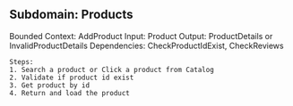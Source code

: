 ## Subdomain: Products

Bounded Context: AddProduct
    Input: Product
    Output: ProductDetails or InvalidProductDetails
    Dependencies: CheckProductIdExist, CheckReviews

    Steps:
    1. Search a product or Click a product from Catalog
    2. Validate if product id exist
    3. Get product by id
    4. Return and load the product